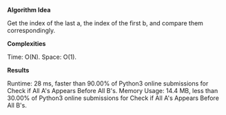 **Algorithm Idea**

Get the index of the last a, 
the index of the first b, and compare 
them correspondingly. 

**Complexities**

Time: O(N).
Space: O(1).

**Results**

Runtime: 28 ms, faster than 90.00% of Python3 online submissions for Check if All A's Appears Before All B's.
Memory Usage: 14.4 MB, less than 30.00% of Python3 online submissions for Check if All A's Appears Before All B's.
